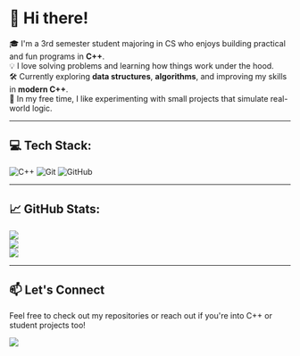 # 👋 Hi there!

🎓 I'm a 3rd semester student majoring in CS who enjoys building practical and fun programs in **C++**.  
💡 I love solving problems and learning how things work under the hood.  
🛠️ Currently exploring **data structures**, **algorithms**, and improving my skills in **modern C++**.  
🚀 In my free time, I like experimenting with small projects that simulate real-world logic.

---

## 💻 Tech Stack:
![C++](https://img.shields.io/badge/c++-%2300599C.svg?style=for-the-badge&logo=c%2B%2B&logoColor=white)
![Git](https://img.shields.io/badge/git-%23F05033.svg?style=for-the-badge&logo=git&logoColor=white)
![GitHub](https://img.shields.io/badge/github-%23121011.svg?style=for-the-badge&logo=github&logoColor=white)

---

## 📈 GitHub Stats:

![](https://github-readme-stats.vercel.app/api?username=ZhangMEITMF&theme=dark&hide_border=false&include_all_commits=false&count_private=false)<br/>
![](https://nirzak-streak-stats.vercel.app/?user=ZhangMEITMF&theme=dark&hide_border=false)<br/>
![](https://github-readme-stats.vercel.app/api/top-langs/?username=ZhangMEITMF&theme=dark&hide_border=false&layout=compact)

---

## 📫 Let's Connect

Feel free to check out my repositories or reach out if you're into C++ or student projects too!

[![](https://visitcount.itsvg.in/api?id=ZhangMEITMF&icon=0&color=0)](https://visitcount.itsvg.in)

<!-- Proudly created with GPRM ( https://gprm.itsvg.in ) -->
